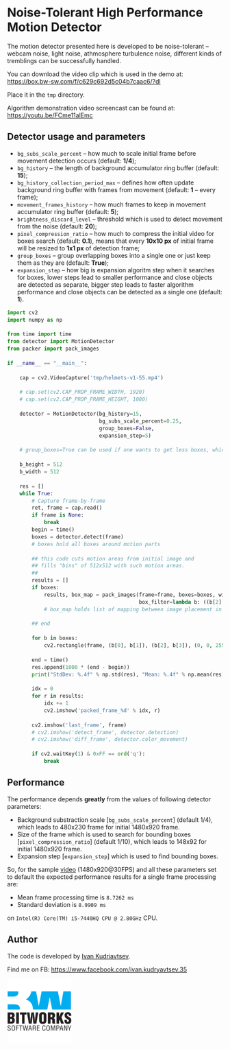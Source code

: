 # Noise-Tolerant High Performance Motion Detector

The motion detector presented here is developed to be noise-tolerant &ndash; webcam noise, light noise, athmosphere turbulence noise, different kinds of tremblings can be successfully handled.

You can download the video clip which is used in the demo at: https://box.bw-sw.com/f/c629c692d5c04b7caac6/?dl

Place it in the `tmp` directory.

Algorithm demonstration video screencast can be found at: https://youtu.be/FCme11alEmc

## Detector usage and parameters

* `bg_subs_scale_percent` &ndash; how much to scale initial frame before movement detection occurs (default: **1/4**);
* `bg_history` &ndash; the length of background accumulator ring buffer (default: **15**);
* `bg_history_collection_period_max` &ndash; defines how often update background ring buffer with frames from movement (default: **1** &ndash; every frame);
* `movement_frames_history` &ndash; how much frames to keep in movement accumulator ring buffer (default: **5**);
* `brightness_discard_level` &ndash; threshold which is used to detect movement from the noise (default: **20**);
* `pixel_compression_ratio` &ndash; how much to compress the initial video for boxes search (default: **0.1**), means that every **10x10 px** of initial frame will be resized to **1x1 px** of detection frame;
* `group_boxes` &ndash; group overlapping boxes into a single one or just keep them as they are (default: **True**);
* `expansion_step` &ndash; how big is expansion algoritm step when it searches for boxes, lower steps lead to smaller performance and close objects are detected as separate, bigger step leads to faster algorithm performance and close objects can be detected as a single one (default: **1**).

```python
import cv2
import numpy as np

from time import time
from detector import MotionDetector
from packer import pack_images

if __name__ == "__main__":

    cap = cv2.VideoCapture('tmp/helmets-v1-55.mp4')

    # cap.set(cv2.CAP_PROP_FRAME_WIDTH, 1920)
    # cap.set(cv2.CAP_PROP_FRAME_HEIGHT, 1080)

    detector = MotionDetector(bg_history=15,
                              bg_subs_scale_percent=0.25,
                              group_boxes=False,
                              expansion_step=5)

    # group_boxes=True can be used if one wants to get less boxes, which include all overlapping boxes

    b_height = 512
    b_width = 512

    res = []
    while True:
        # Capture frame-by-frame
        ret, frame = cap.read()
        if frame is None:
            break
        begin = time()
        boxes = detector.detect(frame)
        # boxes hold all boxes around motion parts

        ## this code cuts motion areas from initial image and
        ## fills "bins" of 512x512 with such motion areas.
        ##
        results = []
        if boxes:
            results, box_map = pack_images(frame=frame, boxes=boxes, width=b_width, height=b_height,
                                           box_filter=lambda b: ((b[2] - b[0]) * (b[3] - b[1])) > 1000)
            # box_map holds list of mapping between image placement in packed bins and original boxes

        ## end

        for b in boxes:
            cv2.rectangle(frame, (b[0], b[1]), (b[2], b[3]), (0, 0, 255), 1)

        end = time()
        res.append(1000 * (end - begin))
        print("StdDev: %.4f" % np.std(res), "Mean: %.4f" % np.mean(res), "Boxes found: ", len(boxes))

        idx = 0
        for r in results:
            idx += 1
            cv2.imshow('packed_frame_%d' % idx, r)

        cv2.imshow('last_frame', frame)
        # cv2.imshow('detect_frame', detector.detection)
        # cv2.imshow('diff_frame', detector.color_movement)

        if cv2.waitKey(1) & 0xFF == ord('q'):
            break

```

## Performance

The performance depends **greatly** from the values of following detector parameters:

* Background substraction scale [`bg_subs_scale_percent`] (default 1/4), which leads to 480x230 frame for initial 1480x920 frame.
* Size of the frame which is used to search for bounding boxes [`pixel_compression_ratio`] (default 1/10), which leads to 148x92 for initial 1480x920 frame.
* Expansion step [`expansion_step`] which is used to find bounding boxes.

So, for the sample [video](https://box.bw-sw.com/f/c629c692d5c04b7caac6/?dl) (1480x920@30FPS) and all these parameters set to default the expected performance results for a single frame processing are:

* Mean frame processing time is `8.7262 ms`
* Standard deviation is `8.9909 ms`

on `Intel(R) Core(TM) i5-7440HQ CPU @ 2.80GHz` CPU.

## Author

The code is developed by [Ivan Kudriavtsev](https://www.facebook.com/ivan.kudryavtsev.35).

Find me on FB: https://www.facebook.com/ivan.kudryavtsev.35

![Bitworks Software](https://github.com/bwsw/cloudstack-ui/blob/master/screens/15047882.png)
